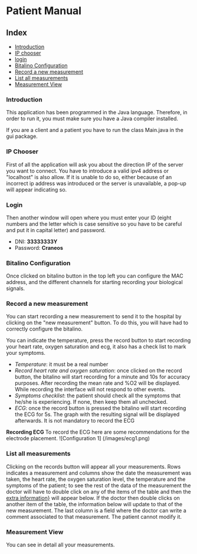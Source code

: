 # Patient Manual

## Index
+ [Introduction](#introduction)
+ [IP chooser](#ip-chooser)
+ [login](#login)
+ [Bitalino Configuration](#bitalino-configuration)
+ [Record a new measurement](#record-a-new-measurement)
+ [List all measurements](#list-all-measurements)
+ [Measurement View](#measurement-view)

### Introduction 

This application has been programmed in the Java language. Therefore, in order to run it, you must make sure you have a Java compiler installed.


If you are a client and a patient you have to run the class Main.java in the gui package. 

### IP Chooser
First of all the application will ask you about the direction IP of the server you want to connect.
You have to introduce a valid ipv4 address or "localhost" is also allow.  If it is unable to do so, either because of an incorrect ip address was
introduced or the server is unavailable, a pop-up will appear indicating so. 

### Login 
Then another window will open where you must enter your ID (eight numbers and the letter which is case sensitive so you have to be careful and put it in capital letter) and password.
* DNI: **33333333Y**
* Password: **Craneos**

### Bitalino Configuration

Once clicked on bitalino button in the top left  you can configure the MAC address, and the different channels for starting recording your  biological signals.

### Record a new measurement

You can start recording a new measurement to send it to the hospital by clicking on the "new measurement" button. To do this, you will have had to correctly configure the bitalino.

You can indicate the temperature, press the record button to start recording your heart rate, oxygen saturation and ecg, it also has a check list to mark your symptoms.
* *Temperature*: it must be a real number
* *Record heart rate and oxygen saturation*: once clicked on the record button, the bitalino
will start recording for a minute and 10s for accuracy purposes. After recording the mean rate and
%O2 will be displayed. While recording the interface will not respond to other events.
* *Symptoms checklist*: the patient should check all the symptoms that he/she is experiencing. 
If none, then keep them all unchecked.
* *ECG*: once the record button is pressed the bitalino will start recording the ECG for 5s. The graph
with the resulting signal will be displayed afterwards. It is not mandatory to record the ECG

**Recording ECG**
To record the ECG here are some recommendations for the electrode placement.
![Configuration 1] (/images/ecg1.png)
### List all measurements


Clicking on the records button will appear all your measurements. Rows indicates a measurement and columns  show the date the measurement was taken, 
the heart rate, the oxygen saturation level, the temperature and the symptoms of the patient; to see the rest of the 
data of the measurement the doctor will have to double click on any of the items of the table and then the [extra 
information}](#measurement-view) will appear below. If the doctor then double clicks on another item of the table, the 
information below will update to that of the new measurement. The last column is a field where the doctor can write a comment associated to that measurement.
The patient cannot modify it. 

### Measurement View

You can see in detail all your measurements.